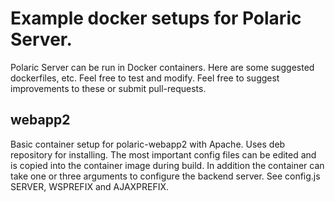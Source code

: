 # Example docker setups for Polaric Server. 

Polaric Server can be run in Docker containers. Here are some suggested dockerfiles, etc. 
Feel free to test and modify. Feel free to suggest improvements to these or submit pull-requests. 

## webapp2

Basic container setup for polaric-webapp2 with Apache. Uses deb repository for installing. The most important config files can be edited and is copied into the container image during build. In addition the container can take one or three arguments to configure the backend server. See config.js SERVER, WSPREFIX and AJAXPREFIX. 


